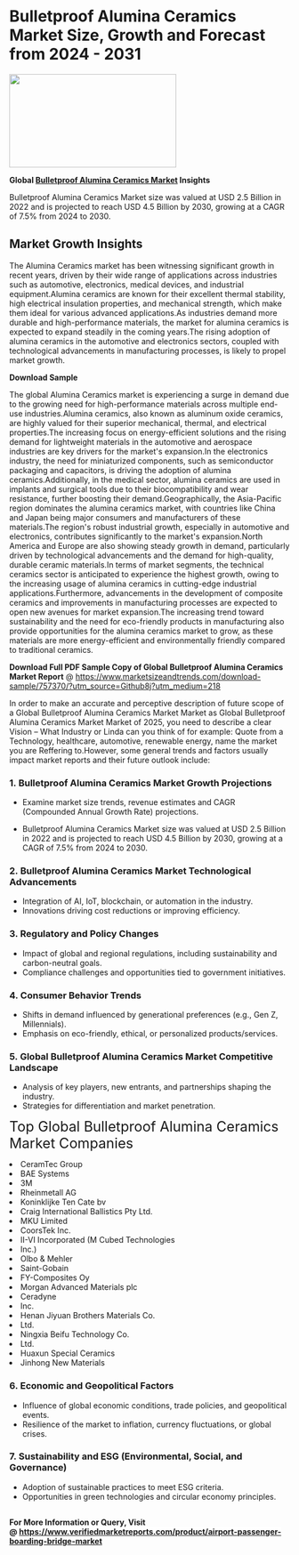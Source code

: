 <H1>Bulletproof Alumina Ceramics Market Size, Growth and Forecast from 2024 - 2031</H1><img class="aligncenter size-medium wp-image-584254" src="https://thirdeyenews.in/wp-content/uploads/2024/09/Global-Market-Research-300x168.jpeg" alt="" width="300" height="168" /><p><strong>Global&nbsp;<a href="https://www.marketsizeandtrends.com/download-sample/757370/?utm_source=Github8j?utm_medium=218">Bulletproof Alumina Ceramics Market</a> Insights</strong></p><p>Bulletproof Alumina Ceramics Market size was valued at USD 2.5 Billion in 2022 and is projected to reach USD 4.5 Billion by 2030, growing at a CAGR of 7.5% from 2024 to 2030.</p><p><h2>Market Growth Insights</h2> <p>The Alumina Ceramics market has been witnessing significant growth in recent years, driven by their wide range of applications across industries such as automotive, electronics, medical devices, and industrial equipment.Alumina ceramics are known for their excellent thermal stability, high electrical insulation properties, and mechanical strength, which make them ideal for various advanced applications.As industries demand more durable and high-performance materials, the market for alumina ceramics is expected to expand steadily in the coming years.The rising adoption of alumina ceramics in the automotive and electronics sectors, coupled with technological advancements in manufacturing processes, is likely to propel market growth.</p> <p><strong>Download Sample</strong></p> <p>The global Alumina Ceramics market is experiencing a surge in demand due to the growing need for high-performance materials across multiple end-use industries.Alumina ceramics, also known as aluminum oxide ceramics, are highly valued for their superior mechanical, thermal, and electrical properties.The increasing focus on energy-efficient solutions and the rising demand for lightweight materials in the automotive and aerospace industries are key drivers for the market's expansion.In the electronics industry, the need for miniaturized components, such as semiconductor packaging and capacitors, is driving the adoption of alumina ceramics.Additionally, in the medical sector, alumina ceramics are used in implants and surgical tools due to their biocompatibility and wear resistance, further boosting their demand.Geographically, the Asia-Pacific region dominates the alumina ceramics market, with countries like China and Japan being major consumers and manufacturers of these materials.The region's robust industrial growth, especially in automotive and electronics, contributes significantly to the market's expansion.North America and Europe are also showing steady growth in demand, particularly driven by technological advancements and the demand for high-quality, durable ceramic materials.In terms of market segments, the technical ceramics sector is anticipated to experience the highest growth, owing to the increasing usage of alumina ceramics in cutting-edge industrial applications.Furthermore, advancements in the development of composite ceramics and improvements in manufacturing processes are expected to open new avenues for market expansion.The increasing trend toward sustainability and the need for eco-friendly products in manufacturing also provide opportunities for the alumina ceramics market to grow, as these materials are more energy-efficient and environmentally friendly compared to traditional ceramics.<p><span class=""><strong>Download Full PDF Sample Copy of Global Bulletproof Alumina Ceramics Market Report</strong> @ <a href="https://www.marketsizeandtrends.com/download-sample/757370/?utm_source=Github8j?utm_medium=218" target="_blank">https://www.marketsizeandtrends.com/download-sample/757370/?utm_source=Github8j?utm_medium=218</a></span></p><p>In order to make an accurate and perceptive description of future scope of a Global&nbsp;Bulletproof Alumina Ceramics Market Market as Global&nbsp;Bulletproof Alumina Ceramics Market Market of 2025, you need to describe a clear Vision &ndash; What Industry or Linda can you think of for example: Quote from a Technology, healthcare, automotive, renewable energy, name the market you are Reffering to.However, some general trends and factors usually impact market reports and their future outlook include:</p><h3>1.&nbsp;<strong>Bulletproof Alumina Ceramics Market Growth Projections</strong></h3><ul><li>Examine market size trends, revenue estimates and CAGR (Compounded Annual Growth Rate) projections.</li><li><p>Bulletproof Alumina Ceramics Market size was valued at USD 2.5 Billion in 2022 and is projected to reach USD 4.5 Billion by 2030, growing at a CAGR of 7.5% from 2024 to 2030.</p></li></ul><h3>2.&nbsp;<strong>Bulletproof Alumina Ceramics Market Technological Advancements</strong></h3><ul><li>Integration of AI, IoT, blockchain, or automation in the industry.</li><li>Innovations driving cost reductions or improving efficiency.</li></ul><h3>3.&nbsp;<strong>Regulatory and Policy Changes</strong></h3><ul><li>Impact of global and regional regulations, including sustainability and carbon-neutral goals.</li><li>Compliance challenges and opportunities tied to government initiatives.</li></ul><h3>4.&nbsp;<strong>Consumer Behavior Trends</strong></h3><ul><li>Shifts in demand influenced by generational preferences (e.g., Gen Z, Millennials).</li><li>Emphasis on eco-friendly, ethical, or personalized products/services.</li></ul><h3>5.&nbsp;<strong>Global Bulletproof Alumina Ceramics Market Competitive Landscape</strong></h3><ul><li>Analysis of key players, new entrants, and partnerships shaping the industry.</li><li>Strategies for differentiation and market penetration.</li></ul><p data-pm-slice="1 1 []"><span style="color: inherit; font-family: inherit; font-size: 25px;">Top Global Bulletproof Alumina Ceramics Market Companies</span></p><div class="" data-test-id=""><p><li>CeramTec Group</li><li> BAE Systems</li><li> 3M</li><li> Rheinmetall AG</li><li> Koninklijke Ten Cate bv</li><li> Craig International Ballistics Pty Ltd.</li><li> MKU Limited</li><li> CoorsTek Inc.</li><li> II-VI Incorporated (M Cubed Technologies</li><li> Inc.)</li><li> Olbo & Mehler</li><li> Saint-Gobain</li><li> FY-Composites Oy</li><li> Morgan Advanced Materials plc</li><li> Ceradyne</li><li> Inc.</li><li> Henan Jiyuan Brothers Materials Co.</li><li> Ltd.</li><li> Ningxia Beifu Technology Co.</li><li> Ltd.</li><li> Huaxun Special Ceramics</li><li> Jinhong New Materials</li></p></div><h3>6.&nbsp;<strong>Economic and Geopolitical Factors</strong></h3><ul><li>Influence of global economic conditions, trade policies, and geopolitical events.</li><li>Resilience of the market to inflation, currency fluctuations, or global crises.</li></ul><h3>7.&nbsp;<strong>Sustainability and ESG (Environmental, Social, and Governance)</strong></h3><ul><li>Adoption of sustainable practices to meet ESG criteria.</li><li>Opportunities in green technologies and circular economy principles.</li></ul><h2><strong style="font-size: 14px;">For More Information or Query, Visit @&nbsp;</strong><a style="background-color: #ffffff; font-size: 14px;" href="https://www.marketsizeandtrends.com/report/bulletproof-alumina-ceramics-market/" target="_blank">https://www.verifiedmarketreports.com/product/airport-passenger-boarding-bridge-market</a></h2>